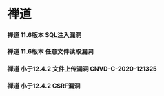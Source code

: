 # 禅道

#### 禅道 11.6版本 SQL注入漏洞

#### 禅道 11.6版本 任意文件读取漏洞

#### 禅道 小于12.4.2 文件上传漏洞 CNVD-C-2020-121325

#### 禅道 小于12.4.2 CSRF漏洞

